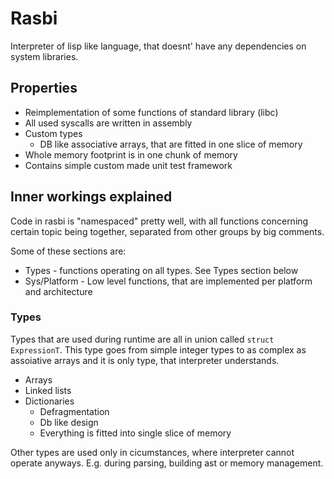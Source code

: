 # Rasbi
Interpreter of lisp like language, that doesnt' have any dependencies on system
libraries.


## Properties
- Reimplementation of some functions of standard library (libc)
- All used syscalls are written in assembly
- Custom types
  - DB like associative arrays, that are fitted in one slice of memory
- Whole memory footprint is in one chunk of memory
- Contains simple custom made unit test framework


## Inner workings explained
Code in rasbi is "namespaced" pretty well, with all functions concerning
certain topic being together, separated from other groups by big comments.

Some of these sections are:
- Types - functions operating on all types. See Types section below
- Sys/Platform - Low level functions, that are implemented per platform and
  architecture



### Types
Types that are used during runtime are all in union called `struct
ExpressionT`.  This type goes from simple integer types to as complex as
assoiative arrays and it is only type, that interpreter understands.

- Arrays
- Linked lists
- Dictionaries
  - Defragmentation
  - Db like design
  - Everything is fitted into single slice of memory

Other types are used only in cicumstances, where interpreter cannot operate
anyways. E.g. during parsing, building ast or memory management.

